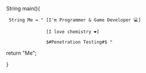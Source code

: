 String main(){

     String Me = " [I'm Programmer & Game Developer 💻] 
     
                   [I love chemistry ❤] 
                   
                   $#Penetration Testing#$ "
                   
  return "Me";
  
}
<!--- 👋 Hi, I’m @JavadTinatpak
- 👀 I’m interested in ...
- 🌱 I’m currently learning ...
- 💞️ I’m looking to collaborate on ...
- 📫 How to reach me ...-->

<!---
JavadTinatpak/JavadTinatpak is a ✨ special ✨ repository because its `README.md` (this file) appears on your GitHub profile.
You can click the Preview link to take a look at your changes.
--->

